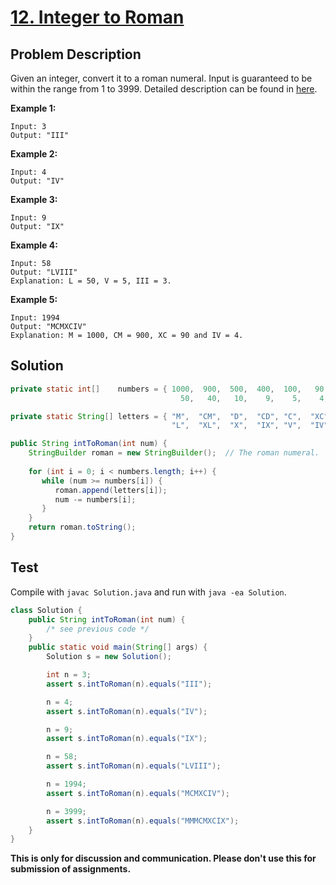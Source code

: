 # [12. Integer to Roman][title]

## Problem Description

Given an integer, convert it to a roman numeral. Input is guaranteed to be within the range from 1 to 3999. Detailed description can be found in [here][title].

**Example 1:**

```
Input: 3
Output: "III"
```

**Example 2:**

```
Input: 4
Output: "IV"
```

**Example 3:**

```
Input: 9
Output: "IX"
```

**Example 4:**

```
Input: 58
Output: "LVIII"
Explanation: L = 50, V = 5, III = 3.
```

**Example 5:**

```
Input: 1994
Output: "MCMXCIV"
Explanation: M = 1000, CM = 900, XC = 90 and IV = 4.
```

## Solution


```java
private static int[]    numbers = { 1000,  900,  500,  400,  100,   90,  
                                      50,   40,   10,    9,    5,    4,    1 };

private static String[] letters = { "M",  "CM",  "D",  "CD", "C",  "XC",
                                    "L",  "XL",  "X",  "IX", "V",  "IV", "I" };

public String intToRoman(int num) {
    StringBuilder roman = new StringBuilder();  // The roman numeral.
    
    for (int i = 0; i < numbers.length; i++) {
       while (num >= numbers[i]) {
          roman.append(letters[i]);
          num -= numbers[i];
       }
    }
    return roman.toString();
}
```

## Test

Compile with `javac Solution.java` and run with `java -ea Solution`.

```java
class Solution {
    public String intToRoman(int num) {
        /* see previous code */
    }
    public static void main(String[] args) {
        Solution s = new Solution();

        int n = 3;
        assert s.intToRoman(n).equals("III");

        n = 4;
        assert s.intToRoman(n).equals("IV");

        n = 9;
        assert s.intToRoman(n).equals("IX");

        n = 58;
        assert s.intToRoman(n).equals("LVIII");

        n = 1994;
        assert s.intToRoman(n).equals("MCMXCIV");

        n = 3999;
        assert s.intToRoman(n).equals("MMMCMXCIX");
    }
}
```

**This is only for discussion and communication. Please don't use this for submission of assignments.**

[title]: https://leetcode.com/problems/integer-to-roman/